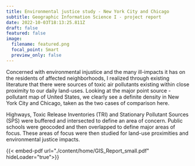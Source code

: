 ```yaml
---
title: Environmental justice study - New York City and Chicago
subtitle: Geographic Information Science I - project report
date: 2022-10-03T18:13:25.811Z
draft: false
featured: false
image:
  filename: featured.png
  focal_point: Smart
  preview_only: false
---
```

Concerned with environmental injustice and the many ill-impacts it has on the residents of affected neighborhoods, I realized through existing literature that there were sources of toxic air pollutants existing within close proximity to our daily land-uses. Looking at the major point source - pollutant map of United States, we clearly see a definite density in New York City and Chicago, taken as the two cases of comparison here.

Highways, Toxic Release Inventories (TRI) and Stationary Pollutant Sources (SPS) were buffered and intersected to define an area of concern. Public schools were geocoded and then overlapped to define major areas of focus.
These areas of focus were then studied for land-use proximities and environmental justice impacts.

<script src= '/js/pdf-js/build/pdf.js'></script>
{{< embed-pdf url="./content/home/GIS_Report_small.pdf" hideLoader="true">}}
